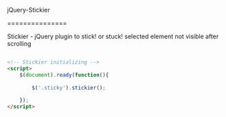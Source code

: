 jQuery-Stickier

===============


Stickier - jQuery plugin to stick! or stuck! selected element not visible after scrolling

```html

<!-- Stickier initializing -->
<script>
	$(document).ready(function(){
			
		$('.sticky').stickier();
 
	});
</script>
```